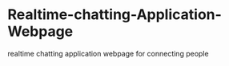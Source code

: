 # Realtime-chatting-Application-Webpage
realtime chatting application webpage for connecting people
